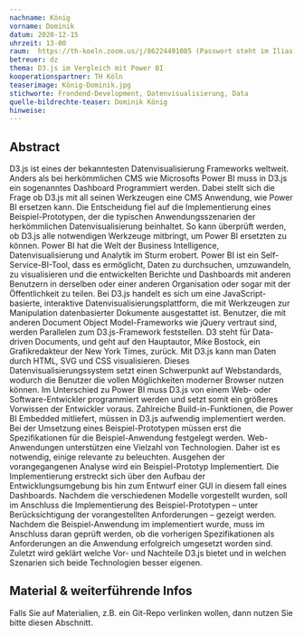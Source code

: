 ```yaml
---
nachname: König
vorname: Dominik
datum: 2020-12-15
uhrzeit: 13-00
raum:  https://th-koeln.zoom.us/j/86224491085 (Passwort steht im Ilias) Präsentation
betreuer: dz
thema: D3.js im Vergleich mit Power BI
kooperationspartner: TH Köln
teaserimage: König-Dominik.jpg
stichworte: Frondend-Development, Datenvisualisierung, Data
quelle-bildrechte-teaser: Dominik König
hinweise:
---
```


## Abstract

D3.js ist eines der bekanntesten Datenvisualisierung Frameworks weltweit. Anders als bei herkömmlichen CMS wie Microsofts Power BI muss in D3.js ein sogenanntes Dashboard Programmiert werden. Dabei stellt sich die Frage ob D3.js mit all seinen Werkzeugen eine CMS Anwendung, wie Power BI ersetzen kann. Die Entscheidung fiel auf die Implementierung eines Beispiel-Prototypen, der die typischen Anwendungsszenarien der herkömmlichen Datenvisualisierung beinhaltet. So kann überprüft werden, ob D3.js alle notwendigen Werkzeuge mitbringt, um Power BI ersetzten zu können. Power BI hat die Welt der Business Intelligence, Datenvisualisierung und Analytik im Sturm erobert. Power BI ist ein Self-Service-BI-Tool, dass es ermöglicht, Daten zu durchsuchen, umzuwandeln, zu visualisieren und die entwickelten Berichte und Dashboards mit anderen Benutzern in derselben oder einer anderen Organisation oder sogar mit der Öffentlichkeit zu teilen. Bei D3.js handelt es sich um eine JavaScript-basierte, interaktive Datenvisualisierungsplattform, die mit Werkzeugen zur Manipulation datenbasierter Dokumente ausgestattet ist. Benutzer, die mit anderen Document Object Model-Frameworks wie jQuery vertraut sind, werden Parallelen zum D3.js-Framework feststellen. D3 steht für Data-driven Documents, und geht auf den Hauptautor, Mike Bostock, ein Grafikredakteur der New York Times, zurück. 
Mit D3.js kann man Daten durch HTML, SVG und CSS visualisieren. Dieses Datenvisualisierungssystem setzt einen Schwerpunkt auf Webstandards, wodurch die Benutzer die vollen Möglichkeiten moderner Browser nutzen können. Im Unterschied zu Power BI muss D3.js von einem Web- oder Software-Entwickler programmiert werden und setzt somit ein größeres Vorwissen der Entwickler voraus. Zahlreiche Build-in-Funktionen, die Power BI Embedded mitliefert, müssen in D3.js aufwendig implementiert werden. Bei der Umsetzung eines Beispiel-Prototypen müssen erst die Spezifikationen für die Beispiel-Anwendung festgelegt werden. Web-Anwendungen unterstützen eine Vielzahl von Technologien. 
Daher ist es notwendig, einige relevante zu beleuchten. Ausgehen der vorangegangenen Analyse wird ein Beispiel-Prototyp Implementiert. Die Implementierung erstreckt sich über den Aufbau der Entwicklungsumgebung bis hin zum Entwurf einer GUI in diesem fall eines Dashboards. Nachdem die verschiedenen Modelle vorgestellt wurden, soll im Anschluss die Implementierung des Beispiel-Prototypen – unter Berücksichtigung der vorangestellten Anforderungen – gezeigt werden. Nachdem die Beispiel-Anwendung im implementiert wurde, muss im Anschluss daran geprüft werden, ob die  vorherigen Spezifikationen als Anforderungen an die Anwendung erfolgreich umgesetzt worden sind. Zuletzt wird geklärt welche Vor- und Nachteile D3.js bietet und in welchen Szenarien sich beide Technologien besser eigenen. 

## Material & weiterführende Infos
Falls Sie auf Materialien, z.B. ein Git-Repo verlinken wollen, dann nutzen Sie bitte diesen Abschnitt.
